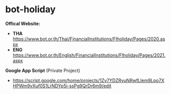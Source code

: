 # bot-holiday

**Offical Website:**
- **THA** https://www.bot.or.th/Thai/FinancialInstitutions/FIholiday/Pages/2020.aspx
- **ENG** https://www.bot.or.th/English/FinancialInstitutions/FIholiday/Pages/2021.aspx

**Google App Script** (Private Project)
- https://script.google.com/home/projects/1Zy7YDZRyuNRwfLIem9Lpo7XHPWm9vXuf0S1LrNDYp5i-ssPg9QrDr6m9/edit
